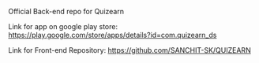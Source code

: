 Official Back-end repo for Quizearn

Link for app on google play store: https://play.google.com/store/apps/details?id=com.quizearn_ds

Link for Front-end Repository: https://github.com/SANCHIT-SK/QUIZEARN

